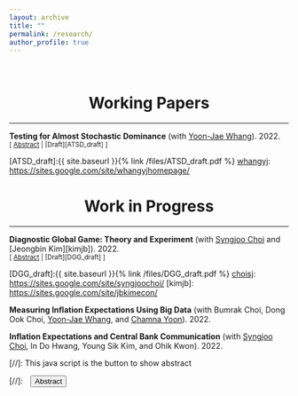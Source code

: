 ```yaml
---
layout: archive
title: ""
permalink: /research/
author_profile: true
---
```


<!-- {% if author.googlescholar %}
  You can also find my articles on <u><a href="{{author.googlescholar}}">my Google Scholar profile</a>.</u>
{% endif %}

{% include base_path %}

{% for post in site.publications reversed %}
  {% include archive-single.html %}
{% endfor %} -->

<br/>

# <center> Working Papers </center>
- - -
**Testing for Almost Stochastic Dominance** (with [Yoon-Jae Whang][whangyj]). 2022. <br/>
<small>[ <a href="#/" onclick="visib('ATSD')">Abstract</a> | [Draft][ATSD_draft] ]</small>

<div id="ATSD" style="display: none; text-align: justify; line-height: 1.2" ><small>
We propose a nonparametric test for the null hypothesis of almost stochastic dominance (ASD). The traditional stochastic dominance (SD) rule ranks distributions for <i>all</i> utility functions in a certain class, which can be restrictive in practice. To circumvent the limitation of the SD rule, Leshno and Levy (2002) developed the ASD rule that applies to <i>most</i> rather than <i>all</i> decision makers by eliminating economically pathological preferences. The ASD rule can be applied to many empirical economic problems including investment decisions and policy evaluations. Despite its usefulness, to the best of our knowledge, there has been no formal test of ASD available in the literature. In this paper, we propose an $L_{p}$-type test statistic based on empirical distribution functions and introduce bootstrap procedures to compute the critical values. We investigate the finite sample performance of the testing procedures by a set of Monte Carlo simulation experiments. We apply our test to compare the return distributions of stocks and bonds over different investment horizons. The ASD tests support the popular practice of adjusting the portfolios of stocks and bonds based on the investment horizons.
</small><br><br/></div>

[ATSD_draft]:{{ site.baseurl }}{% link /files/ATSD_draft.pdf %}
[whangyj]: https://sites.google.com/site/whangyjhomepage/

# <center> Work in Progress </center>
- - -
**Diagnostic Global Game: Theory and Experiment** (with [Syngjoo Choi][choisj] and [Jeongbin Kim][kimjb]). 2022. <br/>
<small>[ <a href="#/" onclick="visib('DGG')">Abstract</a> | [Draft][DGG_draft] ]</small>

<div id="DGG" style="display: none; text-align: justify; line-height: 1.2" ><small>
We introduce diagnostic expectations into a standard coordination game with incomplete information called global game. Diagnostic expectations proposed by Bordalo et al. (2018) capture excess volatility in belief updating. The equilibrium threshold and uniqueness conditions change compared with the benchmark global game with Bayesian updating due to diagnosticity. We test diagnostic expectations in a belief updating problem and predictions of the diagnostic global game model experimentally. In our experimental design, we include a novel treatment to capture the mechanism behind diagnostic expectation, motivated by the micro-foundation of diagnostic expectations in Bordalo et al. (2022).
</small><br><br/></div>

[DGG_draft]:{{ site.baseurl }}{% link /files/DGG_draft.pdf %}
[choisj]: https://sites.google.com/site/syngjoochoi/
[kimjb]: https://sites.google.com/site/jbkimecon/

**Measuring Inflation Expectations Using Big Data** (with Bumrak Choi, Dong Ook Choi, [Yoon-Jae Whang][whangyj], and [Chamna Yoon][yooncn]). 2022. <br/>

[whangyj]: https://sites.google.com/site/whangyjhomepage/
[yooncn]: https://sites.google.com/site/chamnayoon/

**Inflation Expectations and Central Bank Communication** (with [Syngjoo Choi][choisj], In Do Hwang, Young Sik Kim, and Ohik Kwon). 2022. <br/>

[choisj]: https://sites.google.com/site/syngjoochoi/

[//]: This java script is the button to show abstract
<script>
 function visib(id) {
  var x = document.getElementById(id);
  if (x.style.display === "block") {
    x.style.display = "none";
  } else {
    x.style.display = "block";
  }
}
</script>

[//]:&emsp;<button onclick="visib('polariz')" class="btn btn--inverse btn--small">Abstract</button>
